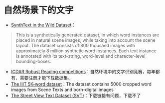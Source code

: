# 自然场景下的文字
- [SynthText in the Wild Dataset](http://www.robots.ox.ac.uk/~vgg/data/scenetext/)：
>This is a synthetically generated dataset, in which word instances are placed in natural scene images, while taking into account the scene layout.
The dataset consists of 800 thousand images with approximately 8 million synthetic word instances. Each text instance is annotated with its text-string, word-level and character-level bounding-boxes.

- [ICDAR Robust Reading competitions](http://rrc.cvc.uab.es/)：自然环境中的文字识别竞赛，每年都有，需要注册才能下载数据集。
- [The IIIT 5K-word dataset](http://cvit.iiit.ac.in/projects/SceneTextUnderstanding/IIIT5K.html)：The dataset contains 5000 cropped word images from Scene Texts and born-digital images
- [The Street View Text Dataset (SVT)](http://tc11.cvc.uab.es/datasets/SVT_1)：下载链接有问题，下载不了
